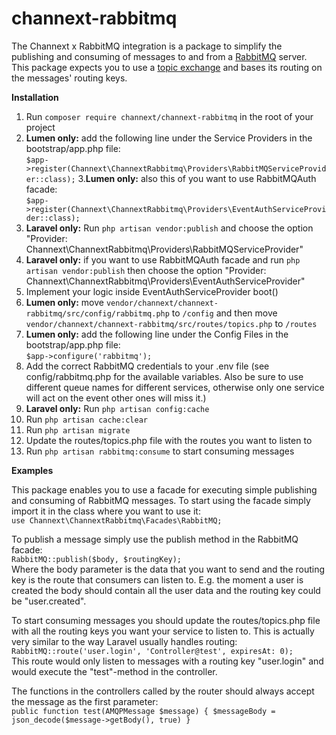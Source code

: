 # channext-rabbitmq
The Channext x RabbitMQ integration is a package to simplify the publishing and consuming of messages to and from a <a href="https://www.rabbitmq.com/">RabbitMQ</a> server. This package expects you to use a <a href="https://www.rabbitmq.com/tutorials/tutorial-five-php.html">topic exchange</a> and bases its routing on the messages' routing keys.    

**Installation**
1. Run `composer require channext/channext-rabbitmq` in the root of your project
2. **Lumen only:** add the following line under the Service Providers in the bootstrap/app.php file:<br> 
`$app->register(Channext\ChannextRabbitmq\Providers\RabbitMQServiceProvider::class);`
3.**Lumen only:** also this of you want to use RabbitMQAuth facade:<br> 
`$app->register(Channext\ChannextRabbitmq\Providers\EventAuthServiceProvider::class);`
4. **Laravel only:** Run `php artisan vendor:publish` and choose the option "Provider: Channext\ChannextRabbitmq\Providers\RabbitMQServiceProvider"
5. **Laravel only:** if you want to use RabbitMQAuth facade and run `php artisan vendor:publish` then choose the option "Provider: Channext\ChannextRabbitmq\Providers\EventAuthServiceProvider"
6. Implement your logic inside EventAuthServiceProvider boot()
7. **Lumen only:** move `vendor/channext/channext-rabbitmq/src/config/rabbitmq.php` to `/config` and then move `vendor/channext/channext-rabbitmq/src/routes/topics.php` to `/routes`
8. **Lumen only:** add the following line under the Config Files in the bootstrap/app.php file:<br>
`$app->configure('rabbitmq');`
9. Add the correct RabbitMQ credentials to your .env file (see config/rabbitmq.php for the available variables. Also be sure to use different queue names for different services, otherwise only one service will act on the event other ones will miss it.)
10. **Laravel only:** Run `php artisan config:cache`
11. Run `php artisan cache:clear`
12. Run `php artisan migrate`
13. Update the routes/topics.php file with the routes you want to listen to 
14. Run `php artisan rabbitmq:consume` to start consuming messages

**Examples**

This package enables you to use a facade for executing simple publishing and consuming of RabbitMQ messages. To start using the facade simply import it in the class where you want to use it:<br>
`use Channext\ChannextRabbitmq\Facades\RabbitMQ;`

To publish a message simply use the publish method in the RabbitMQ facade:<br>
`RabbitMQ::publish($body, $routingKey);`<br>
Where the body parameter is the data that you want to send and the routing key is the route that consumers can listen to. E.g. the moment a user is created the body should contain all the user data and the routing key could be "user.created".

To start consuming messages you should update the routes/topics.php file with all the routing keys you want your service to listen to. This is actually very similar to the way Laravel usually handles routing: <br>
`RabbitMQ::route('user.login', 'Controller@test', expiresAt: 0);`<br>
This route would only listen to messages with a routing key "user.login" and would execute the "test"-method in the controller.

The functions in the controllers called by the router should always accept the message as the first parameter:<br>
`public function test(AMQPMessage $message) { $messageBody = json_decode($message->getBody(), true) }`

